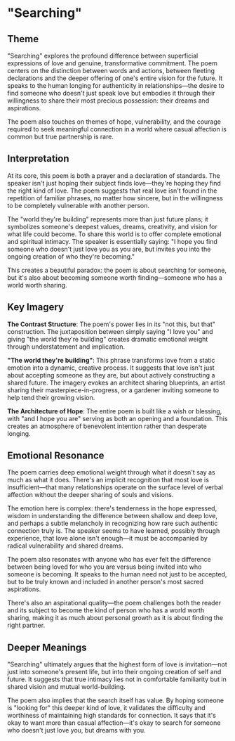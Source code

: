 # "Searching"

## Theme

"Searching" explores the profound difference between superficial expressions of love and genuine, transformative commitment. The poem centers on the distinction between words and actions, between fleeting declarations and the deeper offering of one's entire vision for the future. It speaks to the human longing for authenticity in relationships—the desire to find someone who doesn't just speak love but embodies it through their willingness to share their most precious possession: their dreams and aspirations.

The poem also touches on themes of hope, vulnerability, and the courage required to seek meaningful connection in a world where casual affection is common but true partnership is rare.

## Interpretation

At its core, this poem is both a prayer and a declaration of standards. The speaker isn't just hoping their subject finds love—they're hoping they find the right kind of love. The poem suggests that real love isn't found in the repetition of familiar phrases, no matter how sincere, but in the willingness to be completely vulnerable with another person.

The "world they're building" represents more than just future plans; it symbolizes someone's deepest values, dreams, creativity, and vision for what life could become. To share this world is to offer complete emotional and spiritual intimacy. The speaker is essentially saying: "I hope you find someone who doesn't just love you as you are, but invites you into the ongoing creation of who they're becoming."

This creates a beautiful paradox: the poem is about searching for someone, but it's also about becoming someone worth finding—someone who has a world worth sharing.

## Key Imagery

**The Contrast Structure**: The poem's power lies in its "not this, but that" construction. The juxtaposition between simply saying "I love you" and giving "the world they're building" creates dramatic emotional weight through understatement and implication.

**"The world they're building"**: This phrase transforms love from a static emotion into a dynamic, creative process. It suggests that love isn't just about accepting someone as they are, but about actively constructing a shared future. The imagery evokes an architect sharing blueprints, an artist sharing their masterpiece-in-progress, or a gardener inviting someone to help tend their growing vision.

**The Architecture of Hope**: The entire poem is built like a wish or blessing, with "and I hope you are" serving as both an opening and a foundation. This creates an atmosphere of benevolent intention rather than desperate longing.

## Emotional Resonance

The poem carries deep emotional weight through what it doesn't say as much as what it does. There's an implicit recognition that most love is insufficient—that many relationships operate on the surface level of verbal affection without the deeper sharing of souls and visions.

The emotion here is complex: there's tenderness in the hope expressed, wisdom in understanding the difference between shallow and deep love, and perhaps a subtle melancholy in recognizing how rare such authentic connection truly is. The speaker seems to have learned, possibly through experience, that love alone isn't enough—it must be accompanied by radical vulnerability and shared dreams.

The poem also resonates with anyone who has ever felt the difference between being loved for who you are versus being invited into who someone is becoming. It speaks to the human need not just to be accepted, but to be truly known and included in another person's most sacred aspirations.

There's also an aspirational quality—the poem challenges both the reader and its subject to become the kind of person who has a world worth sharing, making it as much about personal growth as it is about finding the right partner.

## Deeper Meanings

"Searching" ultimately argues that the highest form of love is invitation—not just into someone's present life, but into their ongoing creation of self and future. It suggests that true intimacy lies not in comfortable familiarity but in shared vision and mutual world-building.

The poem also implies that the search itself has value. By hoping someone is "looking for" this deeper kind of love, it validates the difficulty and worthiness of maintaining high standards for connection. It says that it's okay to want more than casual affection—it's okay to search for someone who doesn't just love you, but dreams with you.